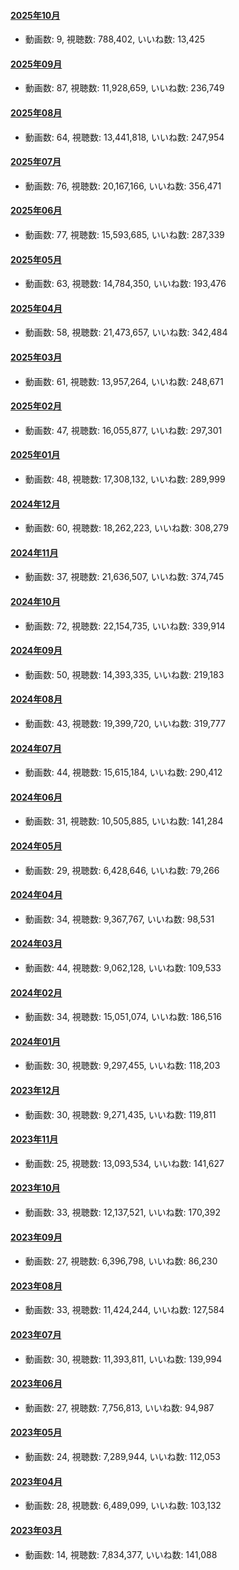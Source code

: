 #### [2025年10月](videos/202510 "wikilink")

-   動画数: 9, 視聴数: 788,402, いいね数: 13,425

#### [2025年09月](videos/202509 "wikilink")

-   動画数: 87, 視聴数: 11,928,659, いいね数: 236,749

#### [2025年08月](videos/202508 "wikilink")

-   動画数: 64, 視聴数: 13,441,818, いいね数: 247,954

#### [2025年07月](videos/202507 "wikilink")

-   動画数: 76, 視聴数: 20,167,166, いいね数: 356,471

#### [2025年06月](videos/202506 "wikilink")

-   動画数: 77, 視聴数: 15,593,685, いいね数: 287,339

#### [2025年05月](videos/202505 "wikilink")

-   動画数: 63, 視聴数: 14,784,350, いいね数: 193,476

#### [2025年04月](videos/202504 "wikilink")

-   動画数: 58, 視聴数: 21,473,657, いいね数: 342,484

#### [2025年03月](videos/202503 "wikilink")

-   動画数: 61, 視聴数: 13,957,264, いいね数: 248,671

#### [2025年02月](videos/202502 "wikilink")

-   動画数: 47, 視聴数: 16,055,877, いいね数: 297,301

#### [2025年01月](videos/202501 "wikilink")

-   動画数: 48, 視聴数: 17,308,132, いいね数: 289,999

#### [2024年12月](videos/202412 "wikilink")

-   動画数: 60, 視聴数: 18,262,223, いいね数: 308,279

#### [2024年11月](videos/202411 "wikilink")

-   動画数: 37, 視聴数: 21,636,507, いいね数: 374,745

#### [2024年10月](videos/202410 "wikilink")

-   動画数: 72, 視聴数: 22,154,735, いいね数: 339,914

#### [2024年09月](videos/202409 "wikilink")

-   動画数: 50, 視聴数: 14,393,335, いいね数: 219,183

#### [2024年08月](videos/202408 "wikilink")

-   動画数: 43, 視聴数: 19,399,720, いいね数: 319,777

#### [2024年07月](videos/202407 "wikilink")

-   動画数: 44, 視聴数: 15,615,184, いいね数: 290,412

#### [2024年06月](videos/202406 "wikilink")

-   動画数: 31, 視聴数: 10,505,885, いいね数: 141,284

#### [2024年05月](videos/202405 "wikilink")

-   動画数: 29, 視聴数: 6,428,646, いいね数: 79,266

#### [2024年04月](videos/202404 "wikilink")

-   動画数: 34, 視聴数: 9,367,767, いいね数: 98,531

#### [2024年03月](videos/202403 "wikilink")

-   動画数: 44, 視聴数: 9,062,128, いいね数: 109,533

#### [2024年02月](videos/202402 "wikilink")

-   動画数: 34, 視聴数: 15,051,074, いいね数: 186,516

#### [2024年01月](videos/202401 "wikilink")

-   動画数: 30, 視聴数: 9,297,455, いいね数: 118,203

#### [2023年12月](videos/202312 "wikilink")

-   動画数: 30, 視聴数: 9,271,435, いいね数: 119,811

#### [2023年11月](videos/202311 "wikilink")

-   動画数: 25, 視聴数: 13,093,534, いいね数: 141,627

#### [2023年10月](videos/202310 "wikilink")

-   動画数: 33, 視聴数: 12,137,521, いいね数: 170,392

#### [2023年09月](videos/202309 "wikilink")

-   動画数: 27, 視聴数: 6,396,798, いいね数: 86,230

#### [2023年08月](videos/202308 "wikilink")

-   動画数: 33, 視聴数: 11,424,244, いいね数: 127,584

#### [2023年07月](videos/202307 "wikilink")

-   動画数: 30, 視聴数: 11,393,811, いいね数: 139,994

#### [2023年06月](videos/202306 "wikilink")

-   動画数: 27, 視聴数: 7,756,813, いいね数: 94,987

#### [2023年05月](videos/202305 "wikilink")

-   動画数: 24, 視聴数: 7,289,944, いいね数: 112,053

#### [2023年04月](videos/202304 "wikilink")

-   動画数: 28, 視聴数: 6,489,099, いいね数: 103,132

#### [2023年03月](videos/202303 "wikilink")

-   動画数: 14, 視聴数: 7,834,377, いいね数: 141,088

